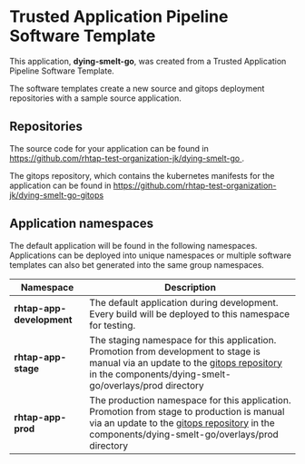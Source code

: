 # Trusted Application Pipeline Software Template

This application, **dying-smelt-go**, was created from a Trusted Application Pipeline Software Template.

The software templates create a new source and gitops deployment repositories with a sample source application. 

## Repositories

The source code for your application can be found in [https://github.com/rhtap-test-organization-jk/dying-smelt-go ](https://github.com/rhtap-test-organization-jk/dying-smelt-go ).
 
The gitops repository, which contains the kubernetes manifests for the application can be found in 
[https://github.com/rhtap-test-organization-jk/dying-smelt-go-gitops ](https://github.com/rhtap-test-organization-jk/dying-smelt-go-gitops ) 

## Application namespaces 

The default application will be found in the following namespaces. Applications can be deployed into unique namespaces or multiple software templates can also bet generated into the same group namespaces.  

|  Namespace   |  Description   |  
| -------- | -------- |   
| **rhtap-app-development** | The default application during development. Every build will be deployed to this namespace for testing. | 
| **rhtap-app-stage** | The staging namespace for this application. Promotion from development to stage is manual via an update to the [gitops repository](https://github.com/rhtap-test-organization-jk/dying-smelt-go-gitops ) in the components/dying-smelt-go/overlays/prod directory |  
| **rhtap-app-prod** | The production namespace for this application. Promotion from stage to production is manual via an update to the [gitops repository](https://github.com/rhtap-test-organization-jk/dying-smelt-go-gitops ) in the components/dying-smelt-go/overlays/prod directory | 